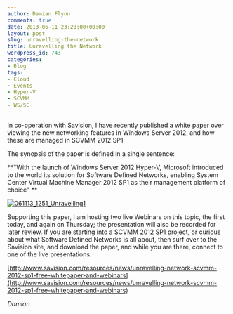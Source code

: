 ```yaml
---
author: Damian.Flynn
comments: true
date: 2013-06-11 23:20:00+00:00
layout: post
slug: unravelling-the-network
title: Unravelling the Network
wordpress_id: 743
categories:
- Blog
tags:
- Cloud
- Events
- Hyper-V
- SCVMM
- WS/SC
---
```


In co-operation with Savision, I have recently published a white paper over viewing the new networking features in Windows Server 2012, and how these are managed in SCVMM 2012 SP1

The synopsis of the paper is defined in a single sentence:


**"With the launch of Windows Server 2012 Hyper-V, Microsoft introduced to the world its solution for Software Defined Networks, enabling System Center Virtual Machine Manager 2012 SP1 as their management platform of choice"
**




[![061113_1251_Unravelling1](http://blogstorage.damianflynn.com/wordpress/2014/08/061113_1251_Unravelling1-300x93.jpg)](http://blogstorage.damianflynn.com/wordpress/2014/08/061113_1251_Unravelling1.jpg)

Supporting this paper, I am hosting two live Webinars on this topic, the first today, and again on Thursday; the presentation will also be recorded for later review. If you are starting into a SCVMM 2012 SP1 project, or curious about what Software Defined Networks is all about, then surf over to the Savision site, and download the paper, and while you are there, connect to one of the live presentations.

[http://www.savision.com/resources/news/unravelling-network-scvmm-2012-sp1-free-whitepaper-and-webinars](http://www.savision.com/resources/news/unravelling-network-scvmm-2012-sp1-free-whitepaper-and-webinars)

_Damian_




